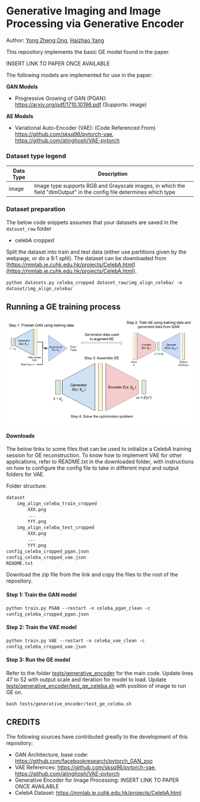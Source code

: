 # Generative Imaging and Image Processing via Generative Encoder

Author: [Yong Zheng Ong](https://www.researchgate.net/profile/Yong-Zheng-Ong), [Haizhao Yang](https://haizhaoyang.github.io/)

This repository implements the basic GE model found in the paper.

INSERT LINK TO PAPER ONCE AVAILABLE

The following models are implemented for use in the paper:

**GAN Models**
- Progressive Growing of GAN (PGAN): https://arxiv.org/pdf/1710.10196.pdf (Supports: image)

**AE Models**
- Variational Auto-Encoder (VAE): (Code Referenced From) https://github.com/sksq96/pytorch-vae, https://github.com/atinghosh/VAE-pytorch

### Dataset type legend

| Data Type | Description |
| --- | --- |
| image | Image type supports RGB and Grayscale images, in which the field "dimOutput" in the config file determines which type |

### Dataset preparation

The below code snippets assumes that your datasets are saved in the `dataset_raw` folder

- celebA cropped

Split the dataset into train and test data (either use partitions given by the webpage, or do a 9:1 split). The dataset can be downloaded from [https://mmlab.ie.cuhk.edu.hk/projects/CelebA.html](https://mmlab.ie.cuhk.edu.hk/projects/CelebA.html).

```
python datasets.py celeba_cropped dataset_raw/img_align_celeba/ -o dataset/img_align_celeba/
```

## Running a GE training process

![GE Model Framework](./images/GE.png)

#### Downloads

The below links to some files that can be used to initialize a CelebA training session for GE reconstruction. To know how to implement VAE for other applications, refer to README.txt in the downloaded folder, with instructions on how to configure the config file to take in different input and output folders for VAE.

Folder structure:
```
dataset
    img_align_celeba_train_cropped
        XXX.png
        ...
        YYY.png
    img_align_celeba_test_cropped
        XXX.png
        ...
        YYY.png
config_celeba_cropped_pgan.json
config_celeba_cropped_vae.json
README.txt
```

Download the zip file from the link and copy the files to the root of the repository.

#### Step 1: Train the GAN model

```
python train.py PGAN --restart -n celeba_pgan_clean -c config_celeba_cropped_pgan.json
```

#### Step 2: Train the VAE model

```
python train.py VAE --restart -n celeba_vae_clean -c config_celeba_cropped_vae.json
```

#### Step 3: Run the GE model

Refer to the folder [tests/generative_encoder](./tests/generative_encoder) for the main code. Update lines 47 to 52 with output scale and iteration for model to load. Update [tests/generative_encoder/test_ge_celeba.sh](./tests/generative_encoder/test_ge_celeba.sh) with position of image to run GE on.

```
bash tests/generative_encoder/test_ge_celeba.sh
```


## CREDITS

The following sources have contributed greatly to the development of this repository:

- GAN Architecture, base code: https://github.com/facebookresearch/pytorch_GAN_zoo
- VAE References: https://github.com/sksq96/pytorch-vae, https://github.com/atinghosh/VAE-pytorch
- Generative Encoder for Image Processing: INSERT LINK TO PAPER ONCE AVAILABLE
- CelebA Dataset: https://mmlab.ie.cuhk.edu.hk/projects/CelebA.html

